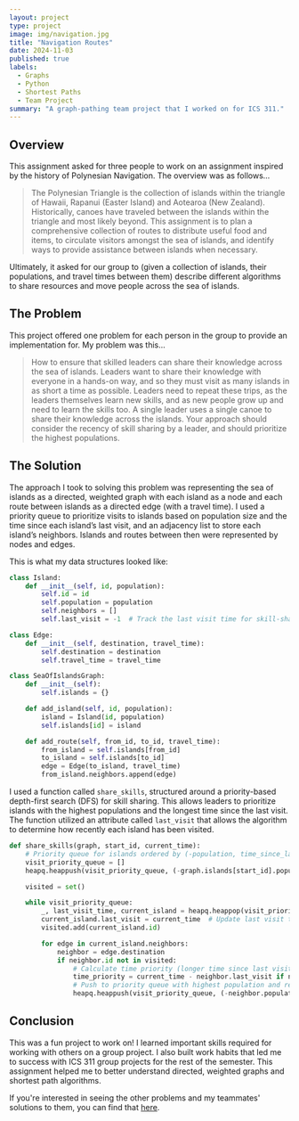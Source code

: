 ```yaml
---
layout: project
type: project
image: img/navigation.jpg
title: "Navigation Routes"
date: 2024-11-03
published: true
labels:
  - Graphs
  - Python
  - Shortest Paths
  - Team Project
summary: "A graph-pathing team project that I worked on for ICS 311."
---
```


## Overview

This assignment asked for three people to work on an assignment inspired by the history of Polynesian Navigation. The overview was as follows...

> The Polynesian Triangle is the collection of islands within the triangle of Hawaii, Rapanui (Easter Island) and Aotearoa (New Zealand). Historically, canoes have traveled between the islands within the triangle and most likely beyond. This assignment is to plan a comprehensive collection of routes to distribute useful food and items, to circulate visitors amongst the sea of  islands, and identify ways to provide assistance between islands when necessary.

Ultimately, it asked for our group to (given a collection of islands, their populations, and travel times between them) describe different algorithms to share resources and move people across the sea of islands.

## The Problem

This project offered one problem for each person in the group to provide an implementation for. My problem was this...

> How to ensure that skilled leaders can share their knowledge across the sea of islands. Leaders want to share their knowledge with everyone in a hands-on way, and so they must visit as many islands in as short a time as possible. Leaders need to repeat these trips, as the leaders themselves learn new skills, and as new people grow up and need to learn the skills too. A single leader uses a single canoe to share their knowledge across the islands. Your approach should consider the recency of skill sharing by a leader, and should prioritize the highest populations.

## The Solution

The approach I took to solving this problem was representing the sea of islands as a directed, weighted graph with each island as a node and each route between islands as a directed edge (with a travel time). I used a priority queue to prioritize visits to islands based on population size and the time since each island’s last visit, and an adjacency list to store each island’s neighbors. Islands and routes between then were represented by nodes and edges.

This is what my data structures looked like:

```py
class Island:
    def __init__(self, id, population):
        self.id = id
        self.population = population
        self.neighbors = []
        self.last_visit = -1  # Track the last visit time for skill-sharing

class Edge:
    def __init__(self, destination, travel_time):
        self.destination = destination
        self.travel_time = travel_time

class SeaOfIslandsGraph:
    def __init__(self):
        self.islands = {}

    def add_island(self, id, population):
        island = Island(id, population)
        self.islands[id] = island

    def add_route(self, from_id, to_id, travel_time):
        from_island = self.islands[from_id]
        to_island = self.islands[to_id]
        edge = Edge(to_island, travel_time)
        from_island.neighbors.append(edge)
```

I used a function called `share_skills`, structured around a priority-based depth-first search (DFS) for skill sharing. This allows leaders to prioritize islands with the highest populations and the longest time since the last visit. The function utilized an attribute called `last_visit` that allows the algorithm to determine how recently each island has been visited.

```py
def share_skills(graph, start_id, current_time):
    # Priority queue for islands ordered by (-population, time_since_last_visit)
    visit_priority_queue = []
    heapq.heappush(visit_priority_queue, (-graph.islands[start_id].population, current_time, graph.islands[start_id]))

    visited = set()

    while visit_priority_queue:
        _, last_visit_time, current_island = heapq.heappop(visit_priority_queue)
        current_island.last_visit = current_time  # Update last visit time
        visited.add(current_island.id)

        for edge in current_island.neighbors:
            neighbor = edge.destination
            if neighbor.id not in visited:
                # Calculate time priority (longer time since last visit gives higher priority)
                time_priority = current_time - neighbor.last_visit if neighbor.last_visit != -1 else current_time
                # Push to priority queue with highest population and recency priority
                heapq.heappush(visit_priority_queue, (-neighbor.population, time_priority, neighbor))
```

## Conclusion

This was a fun project to work on! I learned important skills required for working with others on a group project. I also built work habits that led me to success with ICS 311 group projects for the rest of the semester. This assignment helped me to better understand directed, weighted graphs and shortest path algorithms.

If you're interested in seeing the other problems and my teammates' solutions to them, you can find that [here](https://docs.google.com/document/d/1hHK9oWiJMnbDiDMGU4mjFEk2Y_D0GzIo2nKjpR88JTM/edit?usp=sharing).
